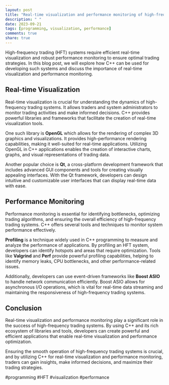 ```yaml
---
layout: post
title: "Real-time visualization and performance monitoring of high-frequency trading systems using C++"
description: " "
date: 2023-09-21
tags: [programming, visualization, performance]
comments: true
share: true
---
```


High-frequency trading (HFT) systems require efficient real-time visualization and robust performance monitoring to ensure optimal trading strategies. In this blog post, we will explore how C++ can be used for developing such systems and discuss the importance of real-time visualization and performance monitoring.

## Real-time Visualization

Real-time visualization is crucial for understanding the dynamics of high-frequency trading systems. It allows traders and system administrators to monitor trading activities and make informed decisions. C++ provides powerful libraries and frameworks that facilitate the creation of real-time visualization tools.

One such library is **OpenGL** which allows for the rendering of complex 3D graphics and visualizations. It provides high-performance rendering capabilities, making it well-suited for real-time applications. Utilizing OpenGL in C++ applications enables the creation of interactive charts, graphs, and visual representations of trading data.

Another popular choice is **Qt**, a cross-platform development framework that includes advanced GUI components and tools for creating visually appealing interfaces. With the Qt framework, developers can design intuitive and customizable user interfaces that can display real-time data with ease.

## Performance Monitoring

Performance monitoring is essential for identifying bottlenecks, optimizing trading algorithms, and ensuring the overall efficiency of high-frequency trading systems. C++ offers several tools and techniques to monitor system performance effectively.

**Profiling** is a technique widely used in C++ programming to measure and analyze the performance of applications. By profiling an HFT system, developers can identify hotspots and areas that require optimization. Tools like **Valgrind** and **Perf** provide powerful profiling capabilities, helping to identify memory leaks, CPU bottlenecks, and other performance-related issues.

Additionally, developers can use event-driven frameworks like **Boost ASIO** to handle network communication efficiently. Boost ASIO allows for asynchronous I/O operations, which is vital for real-time data streaming and maintaining the responsiveness of high-frequency trading systems.

## Conclusion

Real-time visualization and performance monitoring play a significant role in the success of high-frequency trading systems. By using C++ and its rich ecosystem of libraries and tools, developers can create powerful and efficient applications that enable real-time visualization and performance optimization.

Ensuring the smooth operation of high-frequency trading systems is crucial, and by utilizing C++ for real-time visualization and performance monitoring, traders can gain insights, make informed decisions, and maximize their trading strategies.

#programming #HFT #visualization #performance